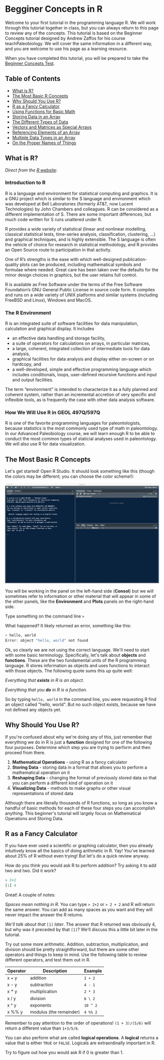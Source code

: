 # Begginer Concepts in R

Welcome to your first tutorial in the programming language R. We will work through this tutorial together in class, but you can always return to this page to review any of the concepts. This tutorial is based on the Beginner Concepts tutorial designed by Andrew Zaffos for his course teachPaleobiology. We will cover the same information in a different way, and you are welcome to use his page as a learning resource.

When you have completed this tutorial, you will be prepared to take the [Beginner Concepts Test](/Labs/Tests/BeginnerTest.md).

## Table of Contents

+ [What is R?](#what-is-r)
+ [The Most Basic R Concepts](#the-most-basic-r-concepts)
+ [Why Should You Use R?](#why-should-you-use-r)
+ [R as a Fancy Calculator](#r-as-a-fancy-calculator)
+ [Using Functions for Basic Math](#using-functions-for-basic-math)
+ [Storing Data in an Array](#storing-data-in-an-array)
+ [The Different Types of Data](#the-different-types-of-data)
+ [Vectors and Matrices as Special Arrays](#vectors-and-matrices-as-special-arrays)
+ [Referencing Elements of an Array](#referencing-elements-of-an-array)
+ [Multiple Data Types in an Array](#multiple-data-types-in-an-array)
+ [On the Proper Names of Things](#on-the-proper-names-of-things)

## What is R?

*Direct from the [R website](https://www.r-project.org):*

### Introduction to R

R is a language and environment for statistical computing and graphics. It is a GNU project which is similar to the S language and environment which was developed at Bell Laboratories (formerly AT&T, now Lucent Technologies) by John Chambers and colleagues. R can be considered as a different implementation of S. There are some important differences, but much code written for S runs unaltered under R.

R provides a wide variety of statistical (linear and nonlinear modelling, classical statistical tests, time-series analysis, classification, clustering, …) and graphical techniques, and is highly extensible. The S language is often the vehicle of choice for research in statistical methodology, and R provides an Open Source route to participation in that activity.

One of R’s strengths is the ease with which well-designed publication-quality plots can be produced, including mathematical symbols and formulae where needed. Great care has been taken over the defaults for the minor design choices in graphics, but the user retains full control.

R is available as Free Software under the terms of the Free Software Foundation’s GNU General Public License in source code form. It compiles and runs on a wide variety of UNIX platforms and similar systems (including FreeBSD and Linux), Windows and MacOS.

### The R Environment

R is an integrated suite of software facilities for data manipulation, calculation and graphical display. It includes

+ an effective data handling and storage facility,
+ a suite of operators for calculations on arrays, in particular matrices,
+ a large, coherent, integrated collection of intermediate tools for data analysis,
+ graphical facilities for data analysis and display either on-screen or on hardcopy, and
+ a well-developed, simple and effective programming language which includes conditionals, loops, user-defined recursive functions and input and output facilities.

The term “environment” is intended to characterize it as a fully planned and coherent system, rather than an incremental accretion of very specific and inflexible tools, as is frequently the case with other data analysis software.

### How We Will Use R in GEOL 497Q/597Q

R is one of the favorite programming languages for paleontologists, because statistics is the most commonly used type of math in paleontology. In our Advanced Paleobiology course, we will learn enough R to be able to conduct the most common types of staticial analyses used in paleontology. We will also use R for data visualization.

## The Most Basic R Concepts

Let's get started! Open R Studio. It should look something like this (though the colors may be different; you can choose the color scheme!):

![R Studio Screenshot](/Images/R_Studio.png)

You will be working in the panel on the left-hand side (**Consol**) but we will sometimes refer to information or other material that will appear in some of the other panels, like the **Environment** and **Plots** panels on the right-hand side.

Type something on the command line `>`

What happened? It likely returned an error, something like this:

````R
> hello, world
Error: object "hello, world" not found
````

Ok, so clearly we are not using the correct language. We'll need to start with some basic terminology. Specifically, let's talk about **objects** and **functions**. These are the two fundamental units of the R programming language. R stores information as objects and uses functions to interact with those objects. The following quote sums this up quite well:

*Everything that* ***exists*** *in R is an object.*

*Everything that you* ***do*** *in R is a function.*

So by typing `hello, world` in the command line, you were requesting R find an object called "hello, world". But no such object exists, because we have not defined any objects yet.

## Why Should You Use R?

If you're confused about why we're doing any of this, just remember that everything we do in R is just a **function** designed for one of the following four purposes. Determine which step you are trying to perform and then proceed from there.

1. **Mathematical Operations** - using R as a fancy calculator
2. **Storing Data** - storing data in a format that allows you to perform a mathematical operation on it
3. **Reshaping Data** - changing the format of previously stored data so that you can perform a different kind of operation on it
4. **Visualizing Data** - methods to make graphs or other visual representations of stored data

Although there are literally thousands of R functions, so long as you know a handful of basic methods for each of these four steps you can accomplish anything. This beginner's tutorial will largely focus on Mathematical Operations and Storing Data.

## R as a Fancy Calculator

If you have ever used a scientific or graphing calculator, then you already intuitively know all the basics of doing arithmetic in R. Yay! You've learned about 25% of R without even trying! But let's do a quick review anyway.

How do you think you would ask R to perform addition? Try asking it to add two and two. Did it work?

````R
> 2+2
[1] 4
````
Great! A couple of notes:

*Spaces mean nothing in R*. You can type `> 2+2` or `> 2 + 2` and R will return the same answer. You can add as many spaces as you want and they will never impact the answer the R returns.

*We'll talk about that* `[1]` *later*. The answer that R returned was obviously 4, but why was it preceded by that `[1]`? We'll discuss this a little bit later in the tutorial.

Try out some more arithmetic. Addition, subtraction, multiplication, and division should be pretty straightforward, but there are some other operators and things to keep in mind. Use the following table to review different operators, and test them out in R.

Operator | Description | Example
-------- | ----------- | -------
x + y | addition | `2 + 2`
x - y | subtraction | `4 - 1`
x * y | multiplication | `2 * 3`
x / y | division | `6 \ 2`
x ^ y | exponents | `10 ^ 2`
x %% y | modulus (the remainder) | `4 %% 2`

Remember to pay attention to the order of operations! `(1 + 3)/(5/6)` will return a different value than `1+3/5/6`.

You can also perform what are called **logical operations**. A **logical** returns a value that is either `TRUE` or `FALSE`. Logicals are extraordinally important in R.

Try to figure out how you would ask R if 0 is greater than 1.
